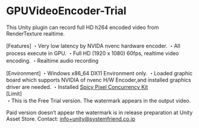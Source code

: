 # GPUVideoEncoder-Trial
This Unity plugin can record full HD h264 encoded video from RenderTexture realtime.

[Features]
・Very low latency by NVIDA nvenc hardware encoder.
・All process execute in GPU.
・Full HD (1920 x 1080) 60fps, realtime video encoding.
・Realtime audio recording</br>

[Environment]
・Windows x86_64 DX11 Environment only.
・Loaded graphic board which supports NVIDIA of nvenc H/W Encoder,and installed graphics driver are needed.
・Installed <a href="https://www.assetstore.unity3d.com/en/#!/content/3586">Spicy Pixel Concurrency Kit</a>
</br>
[Limit]</br>
・This is the Free Trial version. The watermark appears in the output video.


Paid version doesn’t appear the watermark is in release preparation at Unity Asset Store.
Contact: info+unity@systemfriend.co.jp

